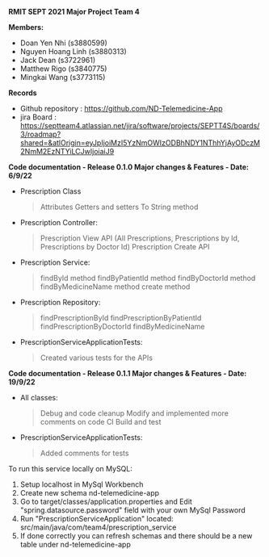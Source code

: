 **RMIT SEPT 2021 Major Project Team 4**

**Members:** 
- Doan Yen Nhi (s3880599)   
- Nguyen Hoang Linh (s3880313)
- Jack Dean (s3722961)
- Matthew Rigo (s3840775)
- Mingkai Wang (s3773115)

**Records**
- Github repository : https://github.com/ND-Telemedicine-App
- jira Board : https://septteam4.atlassian.net/jira/software/projects/SEPTT4S/boards/3/roadmap?shared=&atlOrigin=eyJpIjoiMzI5YzNmOWIzODBhNDY1NThhYjAyODczM2NmM2EzNTYiLCJwIjoiaiJ9

**Code documentation - Release 0.1.0 Major changes & Features - Date: 6/9/22**
- Prescription Class
  > Attributes
  > Getters and setters
  > To String method
- Prescription Controller:
  > Prescription View API (All Prescriptions, Prescriptions by Id, Prescriptions by Doctor Id)
  > Prescription Create API
- Prescription Service:
  > findById method
  > findByPatientId method
  > findByDoctorId method
  > findByMedicineName method
  > create method
- Prescription Repository:
  > findPrescriptionById
  > findPrescriptionByPatientId
  > findPrescriptionByDoctorId
  > findByMedicineName
- PrescriptionServiceApplicationTests:
  > Created various tests for the APIs

**Code documentation - Release 0.1.1 Major changes & Features - Date: 19/9/22**
- All classes:
  > Debug and code cleanup
  > Modify and implemented more comments on code
  > CI Build and test
- PrescriptionServiceApplicationTests:
  > Added comments for tests

To run this service locally on MySQL:

1. Setup localhost in MySql Workbench
2. Create new schema nd-telemedicine-app
3. Go to target/classes/application.properties and Edit "spring.datasource.password" field with your own MySql Password
4. Run "PrescriptionServiceApplication" located: src/main/java/com/team4/prescription_service
5. If done correctly you can refresh schemas and there should be a new table under nd-telemedicine-app
